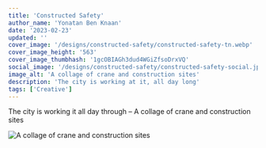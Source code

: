 ```yaml
---
title: 'Constructed Safety'
author_name: 'Yonatan Ben Knaan'
date: '2023-02-23'
updated: ''
cover_image: '/designs/constructed-safety/constructed-safety-tn.webp'
cover_image_height: '563'
cover_image_thumbhash: '1gcOBIAGh3dud4WGiZfsoDrxVQ'
social_image: '/designs/constructed-safety/constructed-safety-social.jpg'
image_alt: 'A collage of crane and construction sites'
description: 'The city is working at it, all day long'
tags: ['Creative']
---
```


The city is working it all day through – A collage of crane and construction sites

![A collage of crane and construction sites](/designs/constructed-safety/constructed-safety.webp)